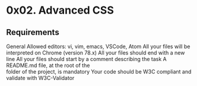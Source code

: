 # 0x02. Advanced CSS

## Requirements

General
Allowed editors: vi, vim, emacs, VSCode, Atom
All your files will be interpreted on Chrome (version 78.x)
All your files should end with a new line
All your files should start by a comment describing the task
A README.md file, at the root of the  
folder of the project, is mandatory
Your code should be W3C compliant and validate with W3C-Validator
